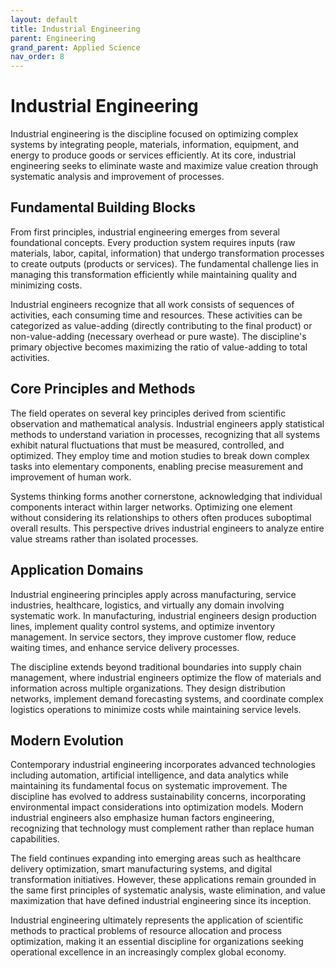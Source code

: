 ```yaml
---
layout: default
title: Industrial Engineering
parent: Engineering
grand_parent: Applied Science
nav_order: 8
---
```


# Industrial Engineering

Industrial engineering is the discipline focused on optimizing complex systems by integrating people, materials, information, equipment, and energy to produce goods or services efficiently. At its core, industrial engineering seeks to eliminate waste and maximize value creation through systematic analysis and improvement of processes.

## Fundamental Building Blocks

From first principles, industrial engineering emerges from several foundational concepts. Every production system requires inputs (raw materials, labor, capital, information) that undergo transformation processes to create outputs (products or services). The fundamental challenge lies in managing this transformation efficiently while maintaining quality and minimizing costs.

Industrial engineers recognize that all work consists of sequences of activities, each consuming time and resources. These activities can be categorized as value-adding (directly contributing to the final product) or non-value-adding (necessary overhead or pure waste). The discipline's primary objective becomes maximizing the ratio of value-adding to total activities.

## Core Principles and Methods

The field operates on several key principles derived from scientific observation and mathematical analysis. Industrial engineers apply statistical methods to understand variation in processes, recognizing that all systems exhibit natural fluctuations that must be measured, controlled, and optimized. They employ time and motion studies to break down complex tasks into elementary components, enabling precise measurement and improvement of human work.

Systems thinking forms another cornerstone, acknowledging that individual components interact within larger networks. Optimizing one element without considering its relationships to others often produces suboptimal overall results. This perspective drives industrial engineers to analyze entire value streams rather than isolated processes.

## Application Domains

Industrial engineering principles apply across manufacturing, service industries, healthcare, logistics, and virtually any domain involving systematic work. In manufacturing, industrial engineers design production lines, implement quality control systems, and optimize inventory management. In service sectors, they improve customer flow, reduce waiting times, and enhance service delivery processes.

The discipline extends beyond traditional boundaries into supply chain management, where industrial engineers optimize the flow of materials and information across multiple organizations. They design distribution networks, implement demand forecasting systems, and coordinate complex logistics operations to minimize costs while maintaining service levels.

## Modern Evolution

Contemporary industrial engineering incorporates advanced technologies including automation, artificial intelligence, and data analytics while maintaining its fundamental focus on systematic improvement. The discipline has evolved to address sustainability concerns, incorporating environmental impact considerations into optimization models. Modern industrial engineers also emphasize human factors engineering, recognizing that technology must complement rather than replace human capabilities.

The field continues expanding into emerging areas such as healthcare delivery optimization, smart manufacturing systems, and digital transformation initiatives. However, these applications remain grounded in the same first principles of systematic analysis, waste elimination, and value maximization that have defined industrial engineering since its inception.

Industrial engineering ultimately represents the application of scientific methods to practical problems of resource allocation and process optimization, making it an essential discipline for organizations seeking operational excellence in an increasingly complex global economy.
